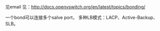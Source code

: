 见email
见：http://docs.openvswitch.org/en/latest/topics/bonding/

一个bond可以连接多个salve port，
多种LB模式：LACP、Active-Backup、SLB。
